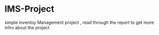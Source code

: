 # IMS-Project
simple inventoy Management project , 
 read through the report to get more infro about the project 
 
